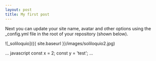 ```yaml
---
layout: post
title: My first post
---
```


Next you can update your site name, avatar and other options using the _config.yml file in the root of your repository (shown below).

![_soliloquio]({{ site.baseurl }}/images/soliloquio2.jpg)

... javascript
const x = 2;
const y = 'test';
...
